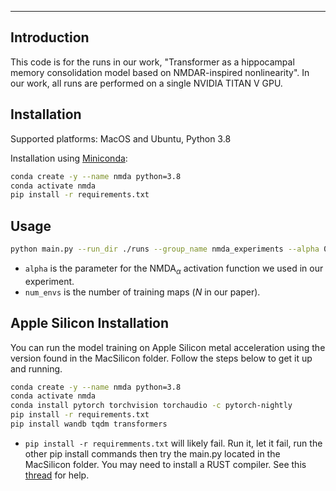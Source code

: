 
---
## Introduction

This code is for the runs in our work, "Transformer as a hippocampal memory consolidation model based on NMDAR-inspired nonlinearity". In our work, all runs are performed on a single
NVIDIA TITAN V GPU.

## Installation

Supported platforms: MacOS and Ubuntu, Python 3.8

Installation using [Miniconda](https://docs.conda.io/projects/continuumio-conda/en/latest/user-guide/install/index.html):

```bash
conda create -y --name nmda python=3.8
conda activate nmda
pip install -r requirements.txt
```

## Usage

```bash
python main.py --run_dir ./runs --group_name nmda_experiments --alpha 0.1 --num_envs 32 --log_to_wandb
```
* `alpha` is the parameter for the $\text{NMDA}_\alpha$ activation function we used in our experiment.
* `num_envs` is the number of training maps ($N$ in our paper).


## Apple Silicon Installation
You can run the model training on Apple Silicon metal acceleration using the version found in the MacSilicon folder. Follow the steps below to get it up and running.

```bash
conda create -y --name nmda python=3.8
conda activate nmda
conda install pytorch torchvision torchaudio -c pytorch-nightly 
pip install -r requirements.txt
pip install wandb tqdm transformers
```
* `pip install -r requiremments.txt` will likely fail. Run it, let it fail, run the other pip install commands then try the main.py located in the MacSilicon folder. You may need to install a RUST compiler. See this [thread](https://github.com/huggingface/tokenizers/issues/1050) for help.
